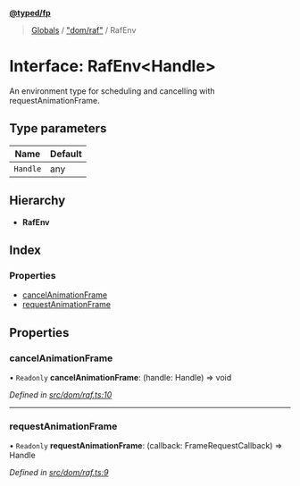 **[@typed/fp](../README.md)**

> [Globals](../globals.md) / ["dom/raf"](../modules/_dom_raf_.md) / RafEnv

# Interface: RafEnv\<Handle>

An environment type for scheduling and cancelling with requestAnimationFrame.

## Type parameters

Name | Default |
------ | ------ |
`Handle` | any |

## Hierarchy

* **RafEnv**

## Index

### Properties

* [cancelAnimationFrame](_dom_raf_.rafenv.md#cancelanimationframe)
* [requestAnimationFrame](_dom_raf_.rafenv.md#requestanimationframe)

## Properties

### cancelAnimationFrame

• `Readonly` **cancelAnimationFrame**: (handle: Handle) => void

*Defined in [src/dom/raf.ts:10](https://github.com/TylorS/typed-fp/blob/f129829/src/dom/raf.ts#L10)*

___

### requestAnimationFrame

• `Readonly` **requestAnimationFrame**: (callback: FrameRequestCallback) => Handle

*Defined in [src/dom/raf.ts:9](https://github.com/TylorS/typed-fp/blob/f129829/src/dom/raf.ts#L9)*
